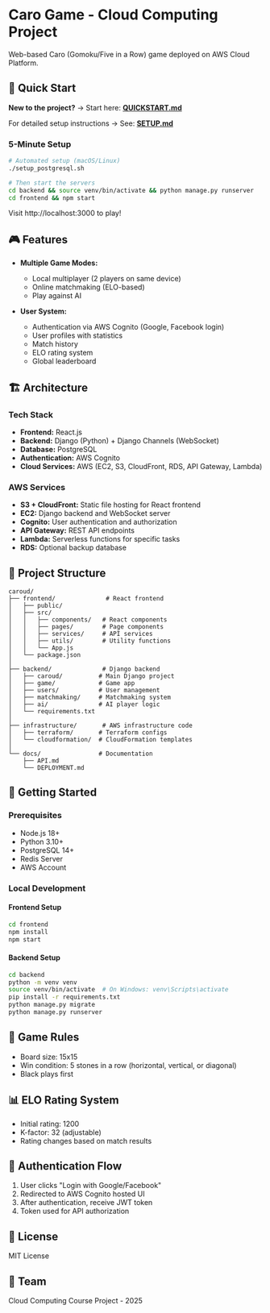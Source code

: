 # Caro Game - Cloud Computing Project

Web-based Caro (Gomoku/Five in a Row) game deployed on AWS Cloud Platform.

## 🚀 Quick Start

**New to the project?** → Start here: **[QUICKSTART.md](QUICKSTART.md)**

For detailed setup instructions → See: **[SETUP.md](SETUP.md)**

### 5-Minute Setup

```bash
# Automated setup (macOS/Linux)
./setup_postgresql.sh

# Then start the servers
cd backend && source venv/bin/activate && python manage.py runserver
cd frontend && npm start
```

Visit http://localhost:3000 to play!

## 🎮 Features

- **Multiple Game Modes:**
  - Local multiplayer (2 players on same device)
  - Online matchmaking (ELO-based)
  - Play against AI

- **User System:**
  - Authentication via AWS Cognito (Google, Facebook login)
  - User profiles with statistics
  - Match history
  - ELO rating system
  - Global leaderboard

## 🏗️ Architecture

### Tech Stack
- **Frontend:** React.js
- **Backend:** Django (Python) + Django Channels (WebSocket)
- **Database:** PostgreSQL
- **Authentication:** AWS Cognito
- **Cloud Services:** AWS (EC2, S3, CloudFront, RDS, API Gateway, Lambda)

### AWS Services
- **S3 + CloudFront:** Static file hosting for React frontend
- **EC2:** Django backend and WebSocket server
- **Cognito:** User authentication and authorization
- **API Gateway:** REST API endpoints
- **Lambda:** Serverless functions for specific tasks
- **RDS:** Optional backup database

## 📁 Project Structure

```
caroud/
├── frontend/              # React frontend
│   ├── public/
│   ├── src/
│   │   ├── components/   # React components
│   │   ├── pages/        # Page components
│   │   ├── services/     # API services
│   │   ├── utils/        # Utility functions
│   │   └── App.js
│   └── package.json
│
├── backend/              # Django backend
│   ├── caroud/          # Main Django project
│   ├── game/            # Game app
│   ├── users/           # User management
│   ├── matchmaking/     # Matchmaking system
│   ├── ai/              # AI player logic
│   └── requirements.txt
│
├── infrastructure/       # AWS infrastructure code
│   ├── terraform/       # Terraform configs
│   └── cloudformation/  # CloudFormation templates
│
└── docs/                # Documentation
    ├── API.md
    └── DEPLOYMENT.md
```

## 🚀 Getting Started

### Prerequisites
- Node.js 18+
- Python 3.10+
- PostgreSQL 14+
- Redis Server
- AWS Account

### Local Development

#### Frontend Setup
```bash
cd frontend
npm install
npm start
```

#### Backend Setup
```bash
cd backend
python -m venv venv
source venv/bin/activate  # On Windows: venv\Scripts\activate
pip install -r requirements.txt
python manage.py migrate
python manage.py runserver
```

## 🎯 Game Rules

- Board size: 15x15
- Win condition: 5 stones in a row (horizontal, vertical, or diagonal)
- Black plays first

## 📊 ELO Rating System

- Initial rating: 1200
- K-factor: 32 (adjustable)
- Rating changes based on match results

## 🔐 Authentication Flow

1. User clicks "Login with Google/Facebook"
2. Redirected to AWS Cognito hosted UI
3. After authentication, receive JWT token
4. Token used for API authorization

## 📝 License

MIT License

## 👥 Team

Cloud Computing Course Project - 2025
